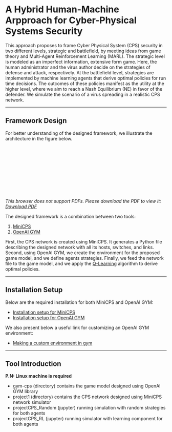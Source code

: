 # A Hybrid Human-Machine Arpproach for Cyber-Physical Systems Security

This approach proposes to frame Cyber Physical System (CPS) security in two different levels, strategic and battlefield, by meeting ideas from game theory and Multi-Agent Reinforcement Learning (MARL). The strategic level is modeled as an imperfect information, extensive form game. Here, the human administrator and the virus author decide on the strategies of defense and attack, respectively. At the battlefield level, strategies are implemented by machine learning agents that derive optimal policies for run time decisions. The outcomes of these policies manifest as the utility at the higher level, where we aim to reach a Nash Equilibrium (NE) in favor of the defender. We simulate the scenario of a virus spreading in a realistic CPS network.

-----------------------------

## Framework Design

For better understanding of the designed framework, we illustrate the architecture in the figure below.

<object data="https://josephkhoury95.github.io/Architecture.pdf" type="application/pdf" width="700px" height="700px">
    <embed src="https://josephkhoury95.github.io/Architecture.pdf">
        <p><i>This browser does not support PDFs. Please download the PDF to view it:
            <a href="https://josephkhoury95.github.io/Architecture.pdf">Download PDF</a></i>
        </p>
    </embed>
</object>

The designed framework is a combination between two tools:

1. [MiniCPS](https://github.com/scy-phy/minicps "minicps github repo")
2. [OpenAI GYM](https://github.com/openai/gym "openai gym github repo")

First, the CPS network is created using MiniCPS. It generates a Python file describing the designed network with all its hosts, switches, and links. Second, using OpenAI GYM, we create the environment for the proposed game model, and we define agents strategies. Finally, we feed the network file to the game model, and we apply the [Q-Learning](https://en.wikipedia.org/wiki/Q-learning "q-learning wikipedia") algorithm to derive optimal policies.

___
## Installation Setup
Below are the required installation for both MiniCPS and OpenAI GYM:

* [Installation setup for MiniCPS](https://minicps.readthedocs.io/en/latest/userguide.html#installation "minicps installation setup")
* [Installation setup for OpenAI GYM](https://github.com/openai/gym#installation "openai gym installation setup")

We also present below a useful link for customizing an OpenAI GYM environment:

* [Making a custom environment in gym](https://medium.com/@apoddar573/making-your-own-custom-environment-in-gym-c3b65ff8cdaa "openai gym custom environment")
___
## Tool Introduction
**P.N: Linux machine is required**
* gym-cps (directory) contains the game model designed using OpenAI GYM library
* project1 (directory) contains the CPS network designed using MiniCPS network simulator
* projectCPS_Random (jupyter) running simulation with random strategies for both agents
* projectCPS_RL (jupyter) running simulator with learning component for both agents


